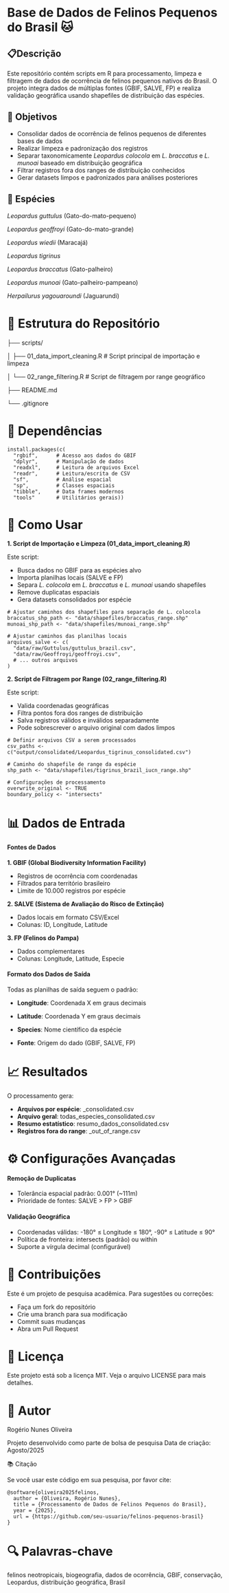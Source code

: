 # Base de Dados de Felinos Pequenos do Brasil 🐱

## 📋Descrição

Este repositório contém scripts em R para processamento, limpeza e filtragem de dados de ocorrência de felinos pequenos nativos do Brasil. O projeto integra dados de múltiplas fontes (GBIF, SALVE, FP) e realiza validação geográfica usando shapefiles de distribuição das espécies.

## 🎯 Objetivos
 - Consolidar dados de ocorrência de felinos pequenos de diferentes bases de dados
 - Realizar limpeza e padronização dos registros
 - Separar taxonomicamente *Leopardus colocola* em *L. braccatus* e *L. munoai* baseado em distribuição geográfica
 - Filtrar registros fora dos ranges de distribuição conhecidos
 - Gerar datasets limpos e padronizados para análises posteriores

## 🐾 Espécies
*Leopardus guttulus* (Gato-do-mato-pequeno)

*Leopardus geoffroyi* (Gato-do-mato-grande)

*Leopardus wiedii* (Maracajá)

*Leopardus tigrinus* 

*Leopardus braccatus* (Gato-palheiro)

*Leopardus munoai* (Gato-palheiro-pampeano)

*Herpailurus yagouaroundi* (Jaguarundi)

# 📁 Estrutura do Repositório
├── scripts/

│   ├── 01_data_import_cleaning.R     # Script principal de importação e limpeza

│   └── 02_range_filtering.R          # Script de filtragem por range geográfico

├── README.md

└── .gitignore

# 🔧 Dependências
```
install.packages(c(
  "rgbif",      # Acesso aos dados do GBIF
  "dplyr",      # Manipulação de dados
  "readxl",     # Leitura de arquivos Excel
  "readr",      # Leitura/escrita de CSV
  "sf",         # Análise espacial
  "sp",         # Classes espaciais
  "tibble",     # Data frames modernos
  "tools"       # Utilitários gerais))
```

# 🚀 Como Usar

**1. Script de Importação e Limpeza (01_data_import_cleaning.R)**

Este script:

- Busca dados no GBIF para as espécies alvo
- Importa planilhas locais (SALVE e FP)
- Separa *L. colocola* em *L. braccatus* e *L. munoai* usando shapefiles
- Remove duplicatas espaciais
- Gera datasets consolidados por espécie

```
# Ajustar caminhos dos shapefiles para separação de L. colocola
braccatus_shp_path <- "data/shapefiles/braccatus_range.shp"
munoai_shp_path <- "data/shapefiles/munoai_range.shp"

# Ajustar caminhos das planilhas locais
arquivos_salve <- c(
  "data/raw/Guttulus/guttulus_brazil.csv",
  "data/raw/Geoffroyi/geoffroyi.csv",
  # ... outros arquivos
)
```

**2. Script de Filtragem por Range (02_range_filtering.R)**

Este script:

- Valida coordenadas geográficas
- Filtra pontos fora dos ranges de distribuição
- Salva registros válidos e inválidos separadamente
- Pode sobrescrever o arquivo original com dados limpos

```
# Definir arquivos CSV a serem processados
csv_paths <- c("output/consolidated/Leopardus_tigrinus_consolidated.csv")

# Caminho do shapefile de range da espécie
shp_path <- "data/shapefiles/tigrinus_brazil_iucn_range.shp"

# Configurações de processamento
overwrite_original <- TRUE
boundary_policy <- "intersects"
```

# 📊 Dados de Entrada

#### Fontes de Dados

**1. GBIF (Global Biodiversity Information Facility)**

 - Registros de ocorrência com coordenadas
 - Filtrados para território brasileiro
 - Limite de 10.000 registros por espécie


**2. SALVE (Sistema de Avaliação do Risco de Extinção)**

 - Dados locais em formato CSV/Excel
 - Colunas: ID, Longitude, Latitude


**3. FP (Felinos do Pampa)**

 - Dados complementares
 - Colunas: Longitude, Latitude, Especie

#### Formato dos Dados de Saída

Todas as planilhas de saída seguem o padrão:

 - **Longitude**: Coordenada X em graus decimais

 - **Latitude**: Coordenada Y em graus decimais

 - **Species**: Nome científico da espécie

 - **Fonte**: Origem do dado (GBIF, SALVE, FP)

# 📈 Resultados

O processamento gera:

 - **Arquivos por espécie**: <especie>_consolidated.csv
 - **Arquivo geral**: todas_especies_consolidated.csv
 - **Resumo estatístico**: resumo_dados_consolidated.csv
 - **Registros fora do range**: <especie>_out_of_range.csv

# ⚙️ Configurações Avançadas

#### Remoção de Duplicatas

- Tolerância espacial padrão: 0.001° (~111m)
- Prioridade de fontes: SALVE > FP > GBIF

#### Validação Geográfica

- Coordenadas válidas: -180° ≤ Longitude ≤ 180°, -90° ≤ Latitude ≤ 90°
- Política de fronteira: intersects (padrão) ou within
- Suporte a vírgula decimal (configurável)

# 🤝 Contribuições
Este é um projeto de pesquisa acadêmica. Para sugestões ou correções:

- Faça um fork do repositório
- Crie uma branch para sua modificação
- Commit suas mudanças
- Abra um Pull Request

# 📝 Licença
Este projeto está sob a licença MIT. Veja o arquivo LICENSE para mais detalhes.

# 👤 Autor
Rogério Nunes Oliveira

Projeto desenvolvido como parte de bolsa de pesquisa
Data de criação: Agosto/2025

📚 Citação

Se você usar este código em sua pesquisa, por favor cite:

```
@software{oliveira2025felinos,
  author = {Oliveira, Rogério Nunes},
  title = {Processamento de Dados de Felinos Pequenos do Brasil},
  year = {2025},
  url = {https://github.com/seu-usuario/felinos-pequenos-brasil}
}
```

# 🔍 Palavras-chave
felinos neotropicais, biogeografia, dados de ocorrência, GBIF, conservação, Leopardus, distribuição geográfica, Brasil
